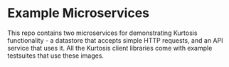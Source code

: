 Example Microservices
=====================
This repo contains two microservices for demonstrating Kurtosis functionality - a datastore that accepts simple HTTP requests, and an API service that uses it. All the Kurtosis client libraries come with example testsuites that use these images.
